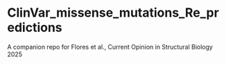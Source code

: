 # ClinVar_missense_mutations_Re_predictions
 A companion repo for Flores et al., Current Opinion in Structural Biology 2025
